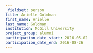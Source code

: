 ```yaml
---
_fieldset: person
title: Arielle Goldman
first_name: Arielle
last_name: Goldman
institution: McGill University
project_group: alumni
participation_date_start: 2016-05-02
participation_date_end: 2016-08-26
---
```

